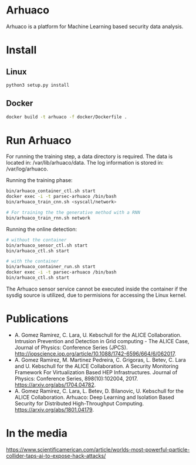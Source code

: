 # Arhuaco

Arhuaco is a platform for Machine Learning based security data analysis.

# Install

## Linux

```bash
python3 setup.py install
```

## Docker

```bash
docker build -t arhuaco -f docker/Dockerfile .
```

# Run Arhuaco

For running the training step, a data directory is required. The data is located in:
/var/lib/arhuaco/data. The log information is stored in: /var/log/arhuaco.

Running the training phase:

```bash
bin/arhuaco_container_ctl.sh start
docker exec -i -t parsec-arhuaco /bin/bash
bin/arhuaco_train_cnn.sh <syscall/network>

# For training the the generative method with a RNN
bin/arhuaco_train_rnn.sh network
```
Running the online detection:

```bash
# without the container
bin/arhuaco_sensor_ctl.sh start
bin/arhuaco_ctl.sh start

# with the container
bin/arhuaco_container_run.sh start
docker exec -i -t parsec-arhuaco /bin/bash
bin/arhuaco_ctl.sh start
```
The Arhuaco sensor service cannot be executed inside the container
if the sysdig source is utilized, due to permisions for accessing
the Linux kernel.

# Publications

*  A. Gomez Ramirez, C. Lara, U. Kebschull for the ALICE Collaboration. Intrusion Prevention and Detection in Grid computing - The ALICE Case, Journal of Physics: Conference Series (JPCS). http://iopscience.iop.org/article/10.1088/1742-6596/664/6/062017.
*  A. Gomez Ramirez, M. Martinez Pedreira, C. Grigoras, L. Betev, C. Lara and U. Kebschull for the ALICE Collaboration. A Security Monitoring Framework For Virtualization Based HEP Infrastructures. Journal of Physics: Conference Series, 898(10):102004, 2017. https://arxiv.org/abs/1704.04782.
*  A. Gomez Ramirez, C. Lara, L. Betev, D. Bilanovic, U. Kebschull for the ALICE Collaboration. Arhuaco: Deep Learning and Isolation Based Security for Distributed High-Throughput Computing. https://arxiv.org/abs/1801.04179.

# In the media

https://www.scientificamerican.com/article/worlds-most-powerful-particle-collider-taps-ai-to-expose-hack-attacks/
